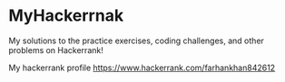 # MyHackerrnak
My solutions to the practice exercises, coding challenges, and other problems on Hackerrank!


My hackerrank profile https://www.hackerrank.com/farhankhan842612
